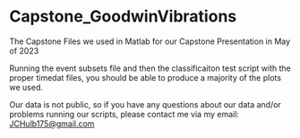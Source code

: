 # Capstone_GoodwinVibrations
The Capstone Files we used in Matlab for our Capstone Presentation in May of 2023



Running the event subsets file and then the classificaiton test script with the proper timedat files, you should be able to produce a majority of the plots we used. 



Our data is not public, so if you have any questions about our data and/or problems running our scripts, please contact me via my email: JCHulb175@gmail.com



